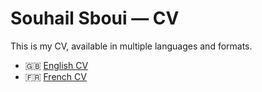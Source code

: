 # Souhail Sboui — CV

This is my CV, available in multiple languages and formats.

- 🇬🇧 [English CV](README.en.md)
- 🇫🇷 [French CV](README.fr.md)

